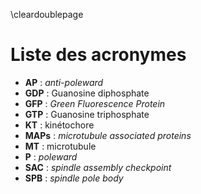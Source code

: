 \cleardoublepage

# Liste des acronymes

- __AP__ : _anti-poleward_
- __GDP__ : Guanosine diphosphate
- __GFP__ : _Green Fluorescence Protein_
- __GTP__ : Guanosine triphosphate
- __KT__ : kinétochore
- __MAPs__ : _microtubule associated proteins_
- __MT__ : microtubule
- __P__ : _poleward_
- __SAC__ : _spindle assembly checkpoint_
- __SPB__ : _spindle pole body_
